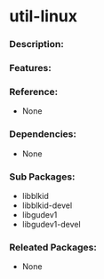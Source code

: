 # util-linux

### Description:

### Features:

### Reference:
* None

### Dependencies:
* None

### Sub Packages:
* libblkid
* libblkid-devel
* libgudev1
* libgudev1-devel

### Releated Packages:
* None
